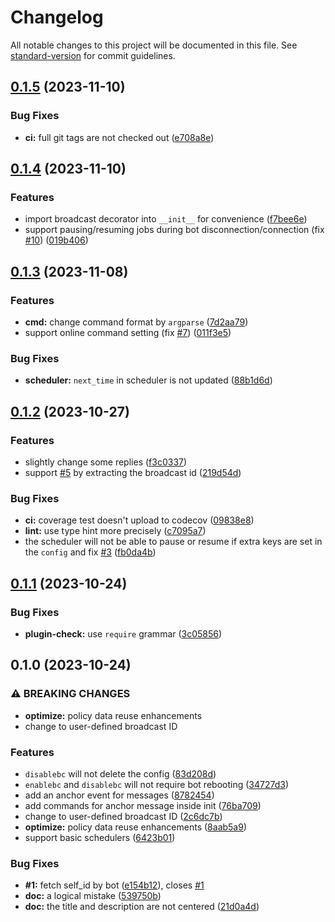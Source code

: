 # Changelog

All notable changes to this project will be documented in this file. See [standard-version](https://github.com/conventional-changelog/standard-version) for commit guidelines.

## [0.1.5](https://github.com/T0nyX1ang/nonebot-plugin-scheduled-broadcast/compare/v0.1.4...v0.1.5) (2023-11-10)

### Bug Fixes

* **ci:** full git tags are not checked out ([e708a8e](https://github.com/T0nyX1ang/nonebot-plugin-scheduled-broadcast/commit/e708a8efe92ff0f402898ae01b9a914c757a9f97))

## [0.1.4](https://github.com/T0nyX1ang/nonebot-plugin-scheduled-broadcast/compare/v0.1.3...v0.1.4) (2023-11-10)

### Features

* import broadcast decorator into `__init__` for convenience ([f7bee6e](https://github.com/T0nyX1ang/nonebot-plugin-scheduled-broadcast/commit/f7bee6e57527fc6005ce40a5b367fb4202743bca))
* support pausing/resuming jobs during bot disconnection/connection (fix [#10](https://github.com/T0nyX1ang/nonebot-plugin-scheduled-broadcast/issues/10)) ([019b406](https://github.com/T0nyX1ang/nonebot-plugin-scheduled-broadcast/commit/019b406d29f030f91c049c77f94e420b1146b128))

## [0.1.3](https://github.com/T0nyX1ang/nonebot-plugin-scheduled-broadcast/compare/v0.1.2...v0.1.3) (2023-11-08)

### Features

* **cmd:** change command format by `argparse` ([7d2aa79](https://github.com/T0nyX1ang/nonebot-plugin-scheduled-broadcast/commit/7d2aa7999ab17e7030b4d640d5cd047483542daa))
* support online command setting (fix [#7](https://github.com/T0nyX1ang/nonebot-plugin-scheduled-broadcast/issues/7)) ([011f3e5](https://github.com/T0nyX1ang/nonebot-plugin-scheduled-broadcast/commit/011f3e5a96342713ea4c202a11d70a383ff3b029))

### Bug Fixes

* **scheduler:** `next_time` in scheduler is not updated ([88b1d6d](https://github.com/T0nyX1ang/nonebot-plugin-scheduled-broadcast/commit/88b1d6de0a0dab4d6d56feb42968bf5e3b1852e7))

## [0.1.2](https://github.com/T0nyX1ang/nonebot-plugin-scheduled-broadcast/compare/v0.1.1...v0.1.2) (2023-10-27)

### Features

* slightly change some replies ([f3c0337](https://github.com/T0nyX1ang/nonebot-plugin-scheduled-broadcast/commit/f3c03378d4638bfb9b0ae45f83e7e03455666a58))
* support [#5](https://github.com/T0nyX1ang/nonebot-plugin-scheduled-broadcast/issues/5) by extracting the broadcast id ([219d54d](https://github.com/T0nyX1ang/nonebot-plugin-scheduled-broadcast/commit/219d54d5df6a4c8cd33e51136ce01442cac0ab6e))

### Bug Fixes

* **ci:** coverage test doesn't upload to codecov ([09838e8](https://github.com/T0nyX1ang/nonebot-plugin-scheduled-broadcast/commit/09838e85d5c0894d289ef2b69c61dd380dc2420a))
* **lint:** use type hint more precisely ([c7095a7](https://github.com/T0nyX1ang/nonebot-plugin-scheduled-broadcast/commit/c7095a75f4854cbab6fc78635b1ed3c53019981b))
* the scheduler will not be able to pause or resume if extra keys are set in the `config` and fix [#3](https://github.com/T0nyX1ang/nonebot-plugin-scheduled-broadcast/issues/3) ([fb0da4b](https://github.com/T0nyX1ang/nonebot-plugin-scheduled-broadcast/commit/fb0da4ba3249ed1c56a24f70a7c178b1f01d91f1))

## [0.1.1](https://github.com/T0nyX1ang/nonebot-plugin-scheduled-broadcast/compare/v0.1.0...v0.1.1) (2023-10-24)

### Bug Fixes

* **plugin-check:** use `require` grammar ([3c05856](https://github.com/T0nyX1ang/nonebot-plugin-scheduled-broadcast/commit/3c058566f7b0498b421c60909cb13766cf50ac64))

## 0.1.0 (2023-10-24)

### ⚠ BREAKING CHANGES

* **optimize:** policy data reuse enhancements
* change to user-defined broadcast ID

### Features

* `disablebc` will not delete the config ([83d208d](https://github.com/T0nyX1ang/nonebot-plugin-scheduled-broadcast/commit/83d208d6e7bf998135413910246cf7b3efa52340))
* `enablebc` and `disablebc` will not require bot rebooting ([34727d3](https://github.com/T0nyX1ang/nonebot-plugin-scheduled-broadcast/commit/34727d3661927e2b454d49ab0b6ca60dc7a8e59a))
* add an anchor event for messages ([8782454](https://github.com/T0nyX1ang/nonebot-plugin-scheduled-broadcast/commit/8782454a2beceb0c25a8510c8a3e3465818a3720))
* add commands for anchor message inside init ([76ba709](https://github.com/T0nyX1ang/nonebot-plugin-scheduled-broadcast/commit/76ba709ce48478ba290d7afde56dc0b4fe6cad97))
* change to user-defined broadcast ID ([2c6dc7b](https://github.com/T0nyX1ang/nonebot-plugin-scheduled-broadcast/commit/2c6dc7b5d35ca15f85f3b16b710c8606a3122645))
* **optimize:** policy data reuse enhancements ([8aab5a9](https://github.com/T0nyX1ang/nonebot-plugin-scheduled-broadcast/commit/8aab5a9de138193f87e74d7741745dc263e53f70))
* support basic schedulers ([6423b01](https://github.com/T0nyX1ang/nonebot-plugin-scheduled-broadcast/commit/6423b012e5c35060f1dd6bd87156bd589258161a))

### Bug Fixes

* **#1:** fetch self_id by bot ([e154b12](https://github.com/T0nyX1ang/nonebot-plugin-scheduled-broadcast/commit/e154b128f9469029e538001f161b8a1f302f8863)), closes [#1](https://github.com/T0nyX1ang/nonebot-plugin-scheduled-broadcast/issues/1)
* **doc:** a logical mistake ([539750b](https://github.com/T0nyX1ang/nonebot-plugin-scheduled-broadcast/commit/539750b013d0f4b22181b017b135af07691e0723))
* **doc:** the title and description are not centered ([21d0a4d](https://github.com/T0nyX1ang/nonebot-plugin-scheduled-broadcast/commit/21d0a4d3010997ed05e47f6a0719b719945ea8b4))
